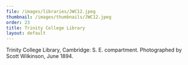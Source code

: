 ```yaml
---
file: /images/libraries/JWC12.jpeg
thumbnail: /images/thumbnails/JWC12.jpeg
order: 23
title: Trinity College Library
layout: default
---
```

Trinity College Library, Cambridge: S. E. compartment. Photographed by Scott Wilkinson, June 1894.

